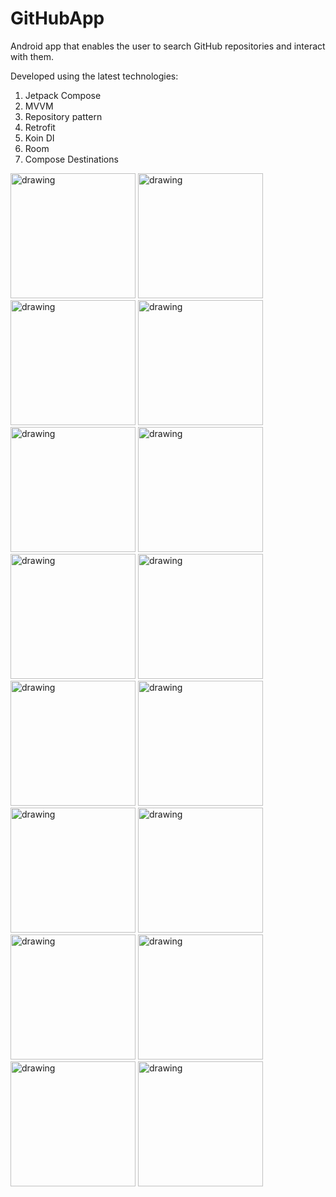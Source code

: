 # GitHubApp
Android app that enables the user to search GitHub repositories and interact with them.

Developed using the latest technologies:
  1. Jetpack Compose
  2. MVVM
  3. Repository pattern
  4. Retrofit
  5. Koin DI
  6. Room
  7. Compose Destinations

<img src="https://github.com/Peglaa/GitHubApp/assets/15163719/6c3f1444-6440-474e-b60a-c93f11cf56d7" alt="drawing" width="200"/>
<img src="https://github.com/Peglaa/GitHubApp/assets/15163719/cbdcac28-129a-4bbc-af01-d07094026dbb" alt="drawing" width="200"/>
<img src="https://github.com/Peglaa/GitHubApp/assets/15163719/0192c577-b5b4-42f8-be5b-08b0c92fd55b" alt="drawing" width="200"/>
<img src="https://github.com/Peglaa/GitHubApp/assets/15163719/9c60a7de-5025-431a-9304-4cc11de463bc" alt="drawing" width="200"/>
<img src="https://github.com/Peglaa/GitHubApp/assets/15163719/f1cd3f69-51dd-4224-afc1-2ba79dd9c11a" alt="drawing" width="200"/>
<img src="https://github.com/Peglaa/GitHubApp/assets/15163719/7deeeaed-905b-4e72-a42f-666fabd8c415" alt="drawing" width="200"/>
<img src="https://github.com/Peglaa/GitHubApp/assets/15163719/f2c702d7-b938-431b-8a53-6cfd4765eaec" alt="drawing" width="200"/>
<img src="https://github.com/Peglaa/GitHubApp/assets/15163719/b6b9ea63-8aeb-4e2a-8b13-b43a2221afa1" alt="drawing" width="200"/>
<img src="https://github.com/Peglaa/GitHubApp/assets/15163719/82b31e5b-98c2-4f90-8122-2d3006ee3794" alt="drawing" width="200"/>
<img src="https://github.com/Peglaa/GitHubApp/assets/15163719/76acf9bd-7451-417b-ba04-2adadeea809c" alt="drawing" width="200"/>
<img src="https://github.com/Peglaa/GitHubApp/assets/15163719/061775e4-2a0e-4777-92f0-5a35107ac7c5" alt="drawing" width="200"/>
<img src="https://github.com/Peglaa/GitHubApp/assets/15163719/432cad81-5e06-47bc-bf01-bc9e3e7baf06" alt="drawing" width="200"/>
<img src="https://github.com/Peglaa/GitHubApp/assets/15163719/07f5da62-ac08-4854-9e5c-b05663b8e7f9" alt="drawing" width="200"/>
<img src="https://github.com/Peglaa/GitHubApp/assets/15163719/b7e66f88-a9ec-456c-8369-2cc9ea98c389" alt="drawing" width="200"/>
<img src="https://github.com/Peglaa/GitHubApp/assets/15163719/c5c6d28e-d7d6-42dd-8145-31551dfb8c7e" alt="drawing" width="200"/>
<img src="https://github.com/Peglaa/GitHubApp/assets/15163719/36bf02fb-67f5-42f6-a2cb-0c17eda98ebe" alt="drawing" width="200"/>
